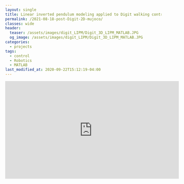 ```yaml
---
layout: single
title: Linear inverted pendulum modeling applied to Digit walking control
permalink: /2021-08-18-post-Digit-2D-mujoco/
classes: wide
header:
  teaser: /assets/images/digit_LIPM/Digit_3D_LIPM_MATLAB.JPG
  og_image: /assets/images/digit_LIPM/Digit_3D_LIPM_MATLAB.JPG
categories:
  - projects
tags:
  - control
  - Robotics
  - MATLAB
last_modified_at: 2020-09-22T15:12:19-04:00
---
```


<iframe width="560" height="315" src="https://youtu.be/_9bOyELROho" title="YouTube video player" frameborder="0" allow="accelerometer; autoplay; clipboard-write; encrypted-media; gyroscope; picture-in-picture" allowfullscreen></iframe>








